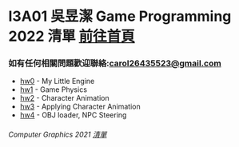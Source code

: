 # I3A01 吳昱潔 Game Programming 2022 清單 [前往首頁](https://wuyuchieh.github.io/GPhws/index.html)
### 如有任何相關問題歡迎聯絡:[carol26435523@gmail.com](mailto:carol26435523@gmail.com)
- [hw0](https://github.com/WuYuChieh/GPhws/tree/master/hw0) - My Little Engine
- [hw1](https://github.com/WuYuChieh/GPhws/tree/master/hw1) - Game Physics
- [hw2](https://github.com/WuYuChieh/GPhws/tree/master/hw2) - Character Animation
- [hw3](https://github.com/WuYuChieh/GPhws/tree/master/hw3) - Applying Character Animation
- [hw4](https://github.com/WuYuChieh/GPhws/tree/master/hw4) - OBJ loader, NPC Steering 
###### Computer Graphics 2021 [清單](https://github.com/WuYuChieh/CGhws)